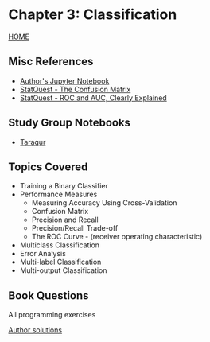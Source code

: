 # Chapter 3: Classification

[HOME](/README.md)

## Misc References

- [Author's Jupyter Notebook](https://github.com/ageron/handson-ml2/blob/master/03_classification.ipynb)
- [StatQuest - The Confusion Matrix](https://youtu.be/Kdsp6soqA7o)
- [StatQuest - ROC and AUC, Clearly Explained](https://youtu.be/4jRBRDbJemM)

## Study Group Notebooks

- [Taraqur](https://colab.research.google.com/drive/1zWtzSfd8ZfeBUjEnPB5CeA1zPEBKcwxb)

## Topics Covered

- Training a Binary Classifier
- Performance Measures
  - Measuring Accuracy Using Cross-Validation
  - Confusion Matrix
  - Precision and Recall
  - Precision/Recall Trade-off
  - The ROC Curve - (receiver operating characteristic)
- Multiclass Classification
- Error Analysis
- Multi-label Classification
- Multi-output Classification

## Book Questions

All programming exercises

[Author solutions](https://github.com/ageron/handson-ml2/blob/master/03_classification.ipynb)
